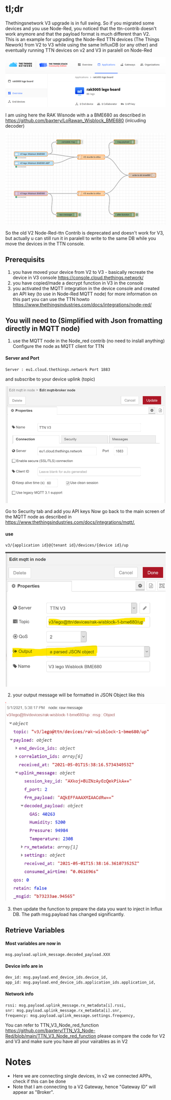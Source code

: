 # tl;dr
Thethingsnetwork V3 upgrade is in full swing. So if you migrated some devices and you use Node-Red, you noticed that the ttn-contrib doesn't work anymore and that the payload format is much different than V2.<br>This is an example for upgrading the Node-Red TTN devices (The Things Nework) from V2 to V3 while using the same InfluxDB (or any other) and eventually running TTN devices on v2 and V3 in paralell on Node-Red

![](images/thethingsnetwork_v3_console.png)

I am using here the RAK Wisnode with a a BME680 as described in https://github.com/baxtery/LoRawan_Wisblock_BME680 (inlcuding decoder)

![](images/node_red_diagram_v2_v3.png)

So the old V2 Node-Red-ttn Contrib is deprecated and doesn't work for V3, but actually u can still run it in paralell to write to the same DB while you move the devices in the TTN console.

## Prerequisits
1. you have moved your device from V2 to V3 - basically recreate the device in V3 console https://console.cloud.thethings.network/
2. you have copied/made a decrypt function in V3 in the console
3. you activated the MQTT integration in the device console and created an API key (to use in Node-Red MQTT node)
 for more information on this part you can use the TTN howto https://www.thethingsindustries.com/docs/integrations/node-red/

## You will need to (Simplified with Json fromatting directly in MQTT node)

1. use the MQTT node in the Node_red contrib (no need to inslall anything)
Configure the node as MQTT client for TTN
#### Server and Port
	Server : eu1.cloud.thethings.network Port 1883 
and subscribe to your device uplink (topic)

![](images/create_mqtt_broker_api_keys.png)

Go to Security tab and add you API keys
Now go back to the main screen of the MQTT node
as described in https://www.thethingsindustries.com/docs/integrations/mqtt/, 
#### use
	v3/{application id}@{tenant id}/devices/{device id}/up

![](images/node_red_mqtt_setup_json_output.png)

2. your output message will be formatted in JSON Object like this

![](images/json_object_formatted.png)

3. then update the function to prepare the data you want to inject in Influx DB. The path msg.payload has changed significantly.

## Retrieve Variables
#### Most variables are now in
	msg.payload.uplink_message.decoded_payload.XXX
#### Device info are in
	dev_id: msg.payload.end_device_ids.device_id,
	app_id: msg.payload.end_device_ids.application_ids.application_id,
#### Network info
	rssi: msg.payload.uplink_message.rx_metadata[i].rssi,
	snr: msg.payload.uplink_message.rx_metadata[i].snr,
	frequency: msg.payload.uplink_message.settings.frequency,

You can refer to TTN_V3_Node_red_function https://github.com/baxtery/TTN_V3_Node-Red/blob/main/TTN_V3_Node_red_function
please compare the code for V2 and V3 and make sure you have all your vairables as in V2

# Notes
- Here we are connecting single devices, in v2 we connected APPs, check if this can be done
- Note that I am connecting to a V2 Gateway, hence "Gateway ID" will appear as "Broker". 
